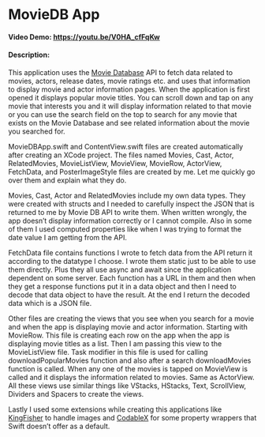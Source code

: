 # MovieDB App
#### Video Demo:  https://youtu.be/V0HA_cfFqKw
#### Description: 
This application uses the [Movie Database](https://www.themoviedb.org/) API to fetch data related to movies, actors, release dates, movie ratings etc. and uses that information to display movie and actor information pages. When the application is first opened it displays popular movie titles. You can scroll down and tap on any movie that interests you and it will display information related to that movie or you can use the search field on the top to search for any movie that exists on the Movie Database and see related information about the movie you searched for.

MovieDBApp.swift and ContentView.swift files are created automatically after creating an XCode project. The files named Movies, Cast, Actor, RelatedMovies, MovieListView, MovieView, MovieRow, ActorView, FetchData, and PosterImageStyle files are created by me. Let me quickly go over them and explain what they do.

Movies, Cast, Actor and RelatedMovies include my own data types. They were created with structs and I needed to carefully inspect the JSON that is returned to me by Movie DB API to write them. When written wrongly, the app doesn’t display information correctly or I cannot compile. Also in some of them I used computed properties like when I was trying to format the date value I am getting from the API.

FetchData file contains functions I wrote to fetch data from the API return it according to the datatype I choose. I wrote them static just to be able to use them directly. Plus they all use async and await since the application dependent on some server. Each function has a URL in them and then when they get a response functions put it in a data object and then I need to decode that data object to have the result. At the end I return the decoded data which is a JSON file.

Other files are creating the views that you see when you search for a movie and when the app is displaying movie and actor information. Starting with MovieRow. This file is creating each row on the app when the app is displaying movie titles as a list. Then I am passing this view to the MovieListView file. Task modifier in this file is used for calling downloadPopularMovies function and also after a search downloadMovies function is called. When any one of the movies is tapped on MovieView is called and it displays the information related to movies. Same as ActorView. All these views use similar things like VStacks, HStacks, Text, ScrollView, Dividers and Spacers to create the views.

Lastly I used some extensions while creating this applications like [KingFisher](https://github.com/onevcat/Kingfisher) to handle images and [CodableX](https://github.com/dscyrescotti/CodableX) for some property wrappers that Swift doesn’t offer as a default.

